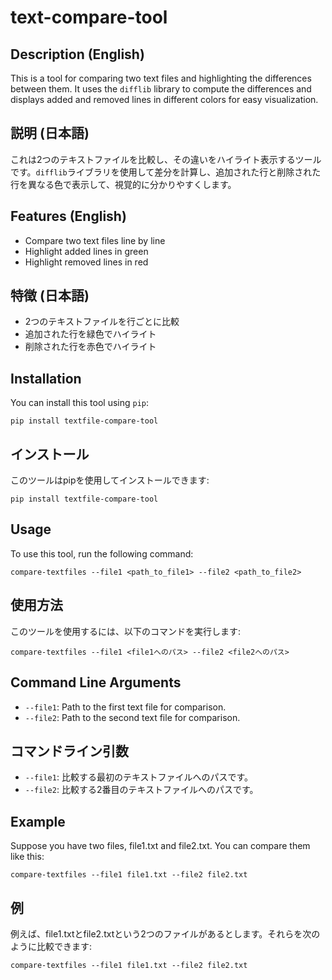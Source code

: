 # text-compare-tool
## Description (English)
This is a tool for comparing two text files and highlighting the differences between them. It uses the `difflib` library to compute the differences and displays added and removed lines in different colors for easy visualization.

## 説明 (日本語)
これは2つのテキストファイルを比較し、その違いをハイライト表示するツールです。`difflib`ライブラリを使用して差分を計算し、追加された行と削除された行を異なる色で表示して、視覚的に分かりやすくします。

## Features (English)
- Compare two text files line by line
- Highlight added lines in green
- Highlight removed lines in red

## 特徴 (日本語)
- 2つのテキストファイルを行ごとに比較
- 追加された行を緑色でハイライト
- 削除された行を赤色でハイライト

## Installation
You can install this tool using `pip`:
```
pip install textfile-compare-tool
```

## インストール
このツールはpipを使用してインストールできます:
```
pip install textfile-compare-tool
```

## Usage
To use this tool, run the following command:
```
compare-textfiles --file1 <path_to_file1> --file2 <path_to_file2>
```

## 使用方法
このツールを使用するには、以下のコマンドを実行します:
```
compare-textfiles --file1 <file1へのパス> --file2 <file2へのパス>
```

## Command Line Arguments
- `--file1`: Path to the first text file for comparison.
- `--file2`: Path to the second text file for comparison.

## コマンドライン引数
- `--file1`: 比較する最初のテキストファイルへのパスです。
- `--file2`: 比較する2番目のテキストファイルへのパスです。

## Example
Suppose you have two files, file1.txt and file2.txt. You can compare them like this:
```
compare-textfiles --file1 file1.txt --file2 file2.txt
```

## 例
例えば、file1.txtとfile2.txtという2つのファイルがあるとします。それらを次のように比較できます:
```
compare-textfiles --file1 file1.txt --file2 file2.txt
```
